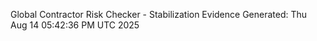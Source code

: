 Global Contractor Risk Checker - Stabilization Evidence
Generated: Thu Aug 14 05:42:36 PM UTC 2025

